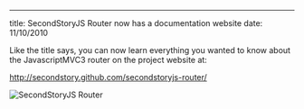 --- 
title: SecondStoryJS Router now has a documentation website
date: 11/10/2010

Like the title says, you can now learn everything you wanted to know about the JavascriptMVC3 router on the project website at:

<a href="http://secondstory.github.com/secondstoryjs-router/">http://secondstory.github.com/secondstoryjs-router/</a>

<img src="/images/SecondStoryJS-Router.png" alt="SecondStoryJS Router" />
